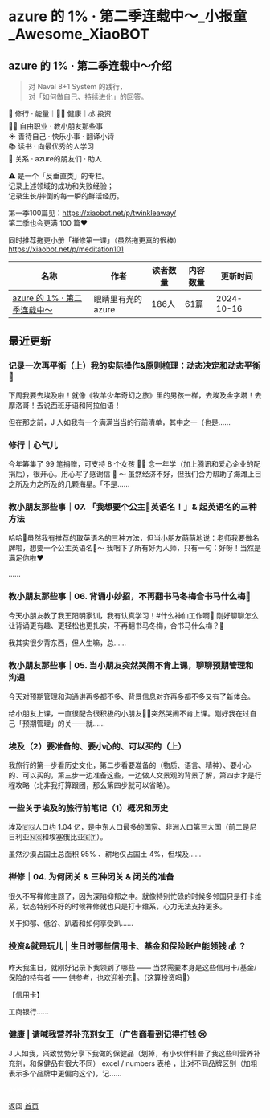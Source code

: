 # azure 的 1% · 第二季连载中～_小报童_Awesome_XiaoBOT

## azure 的 1% · 第二季连载中～介绍
> 对 Naval 8+1 System 的践行，    
对「如何做自己、持续进化」的回答。    
    
🔮 修行 · 能量｜🏃‍♀️ 健康｜💰 投资    
👧🏻 自由职业 · 教小朋友那些事    
☀️ 善待自己 · 快乐小事 · 翻译小诗    
📚 读书 · 向最优秀的人学习    
🍭 关系 · azure的朋友们 · 助人    
    
⚠️ 是一个「反垂直类」的专栏。    
记录上述领域的成功和失败经验；    
记录生长/摔倒的每一瞬的鲜活经历。    
    
第一季100篇见：https://xiaobot.net/p/twinkleaway/    
第二季也会更满 100 篇❤️    
    
同时推荐拖更小册「禅修第一课」（虽然拖更真的很棒）https://xiaobot.net/p/meditation101  
  


|名称|作者|读者数量|内容数量|更新时间|
|---|---|---|---|---|
|[azure 的 1% · 第二季连载中～](https://xiaobot.net/p/azure2023?refer=9c3f1c95-a052-465a-9902-f6d75080262a)|眼睛里有光的azure|186人|61篇|2024-10-16|

## 最近更新
### 记录一次再平衡（上）我的实际操作&原则梳理：动态决定和动态平衡 🐾

下周我要去埃及啦！就像《牧羊少年奇幻之旅》里的男孩一样，去埃及金字塔！去摩洛哥！去说西班牙语和阿拉伯语！

但在那之前，J 人如我有一个满满当当的行前清单，其中之一（也是......

### 修行｜心气儿

今年筹集了 99 笔捐赠，可支持 8 个女孩 👧🏻 念一年学（加上腾讯和爱心企业的配捐后），很开心。用心写了感谢信 💌 ～
虽然经济不好，但我们合力帮助了海滩上目之所及力之所及的几颗海星。「不是......

### 教小朋友那些事｜07. 「我想要个公主👸英语名！」& 起英语名的三种方法

哈哈🤣虽然我有推荐的取英语名的三种方法，但当小朋友萌萌地说：老师我要做名牌啦，想要一个公主英语名👸～
我咽下了所有好为人师，只有一句：好呀！当然是满足你啦❤️

......

### 教小朋友那些事｜06. 背诵小妙招，不再翻书马冬梅合书马什么梅🤣

今天小朋友教了我王阳明家训，我有认真学习！#什么神仙工作啊🤣 刚好聊聊怎么让背诵更有趣、更轻松也更扎实，不再翻书马冬梅，合书马什么梅？🤣

我其实很少背东西，但人生嘛，总......

### 教小朋友那些事｜05. 当小朋友突然哭闹不肯上课，聊聊预期管理和沟通

今天对预期管理和沟通讲再多都不多、背景信息对齐再多都不多又有了新体会。

给小朋友上课，一直很配合很积极的小朋友👦🏻突然哭闹不肯上课。刚好我在过自己「预期管理」的关——就......

### 埃及（2）要准备的、要小心的、可以买的（上）

我旅行的第一步看历史文化，第二步看要准备的（物质、语言、精神）、要小心的、可以买的，第三步一边准备这些，一边做人文景观的背景了解，第四步才是行程攻略（北非我打算跟团，那么第四步就可以省略）。

### 一些关于埃及的旅行前笔记（1）概况和历史

埃及🇪🇬人口约 1.04 亿，是中东人口最多的国家、非洲人口第三大国（前二是尼日利亚🇳🇬和埃塞俄比亚🇪🇹）。

虽然沙漠占国土总面积 95% 、耕地仅占国土 4%，但埃及......

### 禅修｜04. 为何闭关 & 三种闭关 & 闭关的准备

很久不写禅修主题了，因为深陷抑郁之中。就像特别忙碌的时候多邻国只是打卡维系，状态特别不好的时候禅修就也只是打卡维系，心力无法支持更多。

关于抑郁、低谷、趴着和如何享受趴......

### 投资&就是玩儿 | 生日时哪些信用卡、基金和保险账户能领钱 💰 ？

昨天我生日，就刚好记录下我领到了哪些 —— 当然需要本身是这些信用卡/基金/保险的持有者 —— 供参考，也欢迎补充👏。（这算投资吗👀）

【信用卡】

工商银行......

### 健康 | 请喊我营养补充剂女王（广告商看到记得打钱 😢

J 人如我，兴致勃勃分享下我做的保健品（划掉，有小伙伴科普了我这些叫营养补充剂，和保健品有很大不同） excel / numbers 表格
，比对不同品牌区别（加粗表示多个品牌中更偏向这个)，记......


<a href="https://github.com/Reno9527/awesome-xiaobot" style="color: white; text-decoration: none;">awesome-xiaobot</a>

返回 [首页](../README.md)
